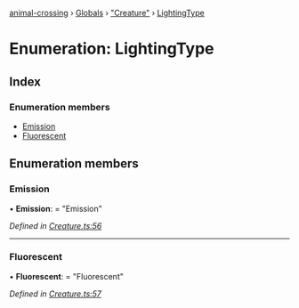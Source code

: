 [animal-crossing](../README.md) › [Globals](../globals.md) › ["Creature"](../modules/_creature_.md) › [LightingType](_creature_.lightingtype.md)

# Enumeration: LightingType

## Index

### Enumeration members

* [Emission](_creature_.lightingtype.md#emission)
* [Fluorescent](_creature_.lightingtype.md#fluorescent)

## Enumeration members

###  Emission

• **Emission**: = "Emission"

*Defined in [Creature.ts:56](https://github.com/Norviah/animal-crossing/blob/02b4c7f/module/types/Creature.ts#L56)*

___

###  Fluorescent

• **Fluorescent**: = "Fluorescent"

*Defined in [Creature.ts:57](https://github.com/Norviah/animal-crossing/blob/02b4c7f/module/types/Creature.ts#L57)*
